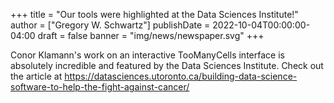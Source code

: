 +++
title = "Our tools were highlighted at the Data Sciences Institute!"
author = ["Gregory W. Schwartz"]
publishDate = 2022-10-04T00:00:00-04:00
draft = false
banner = "img/news/newspaper.svg"
+++

Conor Klamann's work on an interactive TooManyCells interface is absolutely
incredible and featured by the Data Sciences Institute. Check out the article at
<https://datasciences.utoronto.ca/building-data-science-software-to-help-the-fight-against-cancer/>